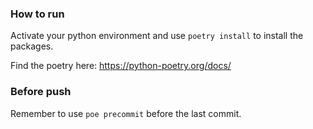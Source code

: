### How to run

Activate your python environment and use ```poetry install``` to install the packages.

Find the poetry here: https://python-poetry.org/docs/

### Before push

Remember to use ```poe precommit``` before the last commit.